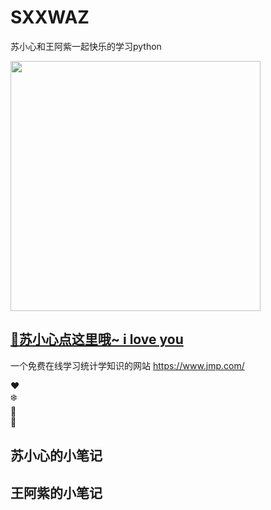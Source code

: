 # SXXWAZ
苏小心和王阿紫一起快乐的学习python

<img src="https://github.com/YanziWang-dot/SXXWAZ/assets/101793579/a3f29363-51f1-469f-8059-32662afa5da9" width="400">


## [🎄苏小心点这里哦~  i love you](https://codepen.io/wangyanzi/embed/qBvBXGy?height=265&theme-id=dark&default-tab=result)

一个免费在线学习统计学知识的网站 https://www.jmp.com/


</head>
<body>
<div class="tree">
  <div class="ornament">❤️</div>
  <div class="ornament">❄️</div>
  <div class="ornament">🌟</div>
  <div class="ornament">🎁</div>
</div>
</body>
</html>



## 苏小心的小笔记
## 王阿紫的小笔记
